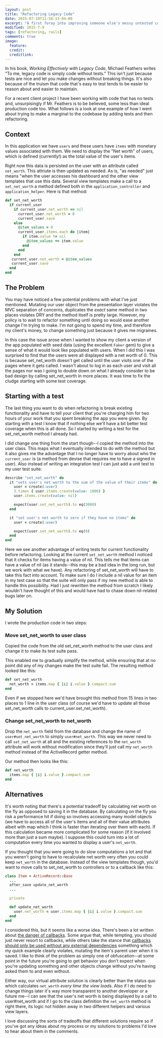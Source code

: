 ```yaml
---
layout: post
title: "Refactoring Legacy Code"
date: 2015-07-10T11:58:13-04:00
excerpt: "A first foray into improving someone else's messy untested code"
modified: 2015-7-9
tags: [refactoring, rails]
comments: true
image:
  feature:
  credit:
  creditlink:
---
```


In his book, *Working Effectively with Legacy Code*, Michael Feathers writes "To me, legacy code is simply code without tests." This isn't just because tests are nice and let you make changes without breaking things. It's also because of the truism that code that's easy to test tends to be easier to reason about and easier to maintain.

For a recent client project I have been working with code that has no tests and, unsurpisingly if Mr. Feathers is to be believed, some less than ideal production code too. What follows is a look at one example of how I went about trying to make a marginal to the codebase by adding tests and then refactoring.

## Context
In this application we have ```users``` and these users have ```items``` with monetary values associated with them. We need to display the "Net worth" of users, which is defined (currently!) as the total value of the user's items.

Right now this data is persisted on the user with an attribute called ```net_worth```. This attriute is then updated as needed. As is, "as needed" just means "when the user accesses his dashboard and the other view templates that use this data. Several view templates make a call to a ```set_net_worth``` a method defined both in the ```application_controller``` and ```application_helper```. Here is that method:

```ruby
def set_net_worth
  if current_user
    if current_user.net_worth == nil
      current_user.net_worth = 0
      current_user.save
    else
      @item_values = 0
      current_user.items.each do |item|
        if item.value != nil
          @item_values += item.value
        end
      end
    end
   current_user.net_worth = @item_values
   current_user.save
  end
end
```

## The Problem
You may have noticed a few potential problems with what I've just mentioned. Mutating our user object from the presentation layer violates the MVC separation of concerns, duplicates the *exact* same method in two places violates DRY and the method itself is pretty large. However, my policy is to wait to refactor something until doing so would ease another change I'm trying to make. I'm not going to spend my time, and therefore my client's money, to change something just because it gives me migraines.

In this case the issue arose when I wanted to show my client a version of the app populated with seed data (using the excellent ```Faker``` gem) to give a sense of what it would look like populated with users. When I did this I was surprised to find that the users were all displayed with a net worth of 0. This is because set_net_worth doesn't get called until the user visits one of the pages where it gets called. I wasn't about to log in as each user and visit all the pages nor was I going to double down on what I already consider to be bad design by calling set_net_worth in more places. It was time to fix the cludge starting with some test coverage.

## Starting with a test
The last thing you want to do when refactoring is break existing functionality and have to tell your client that you're charging him for two hours of your work that you spent breaking the app you were given. By starting with a test I know that if nothing else we'll have a bit better test coverage when this is all done. So I started by writing a test for the set_net_worth method I already had.

I did change one thing from the start though--I copied the method into the user class. This maps what I eventually intended to do with the method but it also gives me the advantage that I no longer have to worry about who the ```current_user``` is (a method from devise that requires me to have a signed in user). Also instead of writing an integration test I can just add a unit test to my user test suite:

```ruby
describe "set_net_worth" do
  it "sets user's net worth to the sum of the value of their items" do
    user = create(:user)
    3.times { user.items.create(value: 1000) }
    user.items.create(value: nil)

    expect(user.set_net_worth).to eq(3000)
  end

  it "set user's net worth to zero if they have no items" do
    user = create(:user)

    expect(user.set_net_worth).to eq(0)
  end
end
```

Here we see another advantage of writing tests for current functionality before refactoring. Looking at the current ```set_net_worth``` method I noticed that it checks for items having a value of nil. This tells me that items can have a value of nil (as it stands--this may be a bad idea in the long run, but we work with what we have). Any refactoring of set_net_worth will have to take this fact into account. To make sure I do I include a nil value for an item in my test case so that the suite will only pass if my new method is able to handle this possibility. Had I just rewritten the method from scratch I likely wouldn't have thought of this and would have had to chase down nil-related bugs later on.

## My Solution

I wrote the production code in two steps:

### Move set_net_worth to user class
Copied the code from the old set_net_worth method to the user class and change it to make its test suite pass.

This enabled me to gradually simplify the method, while ensuring that at no point did any of my changes make the test suite fail. The resulting method looked like this:

```ruby
def set_net_worth
  net_worth = items.map { |i| i.value }.compact.sum
end
```

Even if we stopped here we'd have brought this method from 15 lines in two places to 1 line in the user class (of course we'd have to update all those set_net_worth calls to current_user.set_net_worth).

### Change set_net_worth to net_worth
Drop the ```net_worth``` field from the database and change the name of ```user#set_net_worth``` to simply ```user#net_worth```. This way we never need to call ```set_net_worth``` at all and the existing references to the ```net_worth``` attribute will work without modification since they'll just call my ```net_worth``` method instead of the ActiveRecord getter method.

Our method then looks like this:

```ruby
def net_worth
  items.map { |i| i.value }.compact.sum
end
```

## Alternatives
It's worth noting that there's a potential tradeoff by calculating net worth on the fly as opposed to saving it in the database. By calculating on the fly you risk a performance hit if doing so involves accessing many model objects (we have to access all of the user's items and all of their value attributes albeit with map which I think is faster than iterating over them with each). If this calculation became more complicated for some reason (if it involved more than just a sum maybe). I suppose this could turn into a lot of computation every time you wanted to display a user's ```net_worth```.

If you thought that you were going to do slow computations a lot and that you weren't going to have to recalculate net worth very often you could keep ```net_worth``` in the database. Instead of the view templates though, you'd want to move calls to set_net_worth to controllers or to a callback like this:

```ruby
class Item < ActiveRecord::Base
  ...
  after_save update_net_worth
  ...

  private

  def update_net_worth
    user.net_worth = user.items.map { |i| i.value }.compact.sum
  end
end
```

I considered this, but it seems like a worse idea. There's been a lot written about [the danger of callbacks](http://samuelmullen.com/2013/05/the-problem-with-rails-callbacks/). Some argue that, while tempting, you should just never resort to callbacks, while others take the stance that [callbacks should only be used without any external dependencies](https://www.bignerdranch.com/blog/the-only-acceptable-use-for-callbacks-in-rails-ever/) something which my quick example clearly violates, mutating the item's parent user when it is saved. I like to think of the problem as simply one of obfuscation--at some point in the future you're going to get behavior you don't expect when you're updating something and other objects change without you're having asked them to and even without.

Either way, our virtual attribute solution is clearly better than the status quo which calculates ```net_worth``` *every time the view loads*. Also if I do need to change things later it's way more transparent to another developer or a future me--I can see that the user's net worth is being displayed by a call to user#net_worth and if I go to the class definition the ```net_worth``` method is right there, its logic not hidden away in two different helpers and various view layers.

I love discussing the sorts of tradeoffs that different solutions require so if you've got any ideas about my process or my solutions to problems I'd love to hear about them in the comments.

